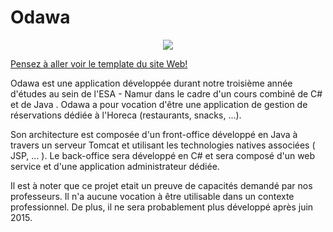 # Odawa

<p align="center"><img src="RoundOdawa.png" /></p>

[Pensez à aller voir le template du site Web!](http://errensuge.github.io/Odawa/)

Odawa est une application développée durant notre troisième année
d'études au sein de l'ESA - Namur dans le cadre d'un cours combiné de C# et de Java .
Odawa a pour vocation d'être une application de gestion de réservations dédiée à l'Horeca (restaurants, snacks, ...).

Son architecture est composée d'un front-office développé en Java à travers un serveur Tomcat et utilisant les technologies natives associées ( JSP, ... ). Le back-office sera développé en C# et sera composé d'un web service et d'une application administrateur dédiée.

Il est à noter que ce projet etait un preuve de capacités demandé par nos professeurs. Il n'a aucune vocation à être utilisable dans un contexte professionnel. De plus, il ne sera probablement plus développé après juin 2015. 
